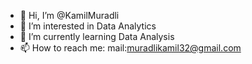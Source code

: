 - 👋 Hi, I’m @KamilMuradli
- 👀 I’m interested in Data Analytics
- 🌱 I’m currently learning Data Analysis
- 📫 How to reach me:
          mail:muradlikamil32@gmail.com
  

<!---
KamilMuradli/KamilMuradli is a ✨ special ✨ repository because its `README.md` (this file) appears on your GitHub profile.
You can click the Preview link to take a look at your changes.
--->
